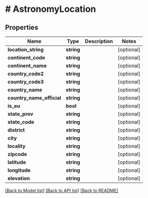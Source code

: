 # # AstronomyLocation

## Properties

Name | Type | Description | Notes
------------ | ------------- | ------------- | -------------
**location_string** | **string** |  | [optional]
**continent_code** | **string** |  | [optional]
**continent_name** | **string** |  | [optional]
**country_code2** | **string** |  | [optional]
**country_code3** | **string** |  | [optional]
**country_name** | **string** |  | [optional]
**country_name_official** | **string** |  | [optional]
**is_eu** | **bool** |  | [optional]
**state_prov** | **string** |  | [optional]
**state_code** | **string** |  | [optional]
**district** | **string** |  | [optional]
**city** | **string** |  | [optional]
**locality** | **string** |  | [optional]
**zipcode** | **string** |  | [optional]
**latitude** | **string** |  | [optional]
**longitude** | **string** |  | [optional]
**elevation** | **string** |  | [optional]

[[Back to Model list]](../../README.md#models) [[Back to API list]](../../README.md#api-endpoints) [[Back to README]](../../README.md)
